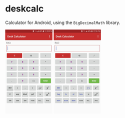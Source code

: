 # deskcalc
Calculator for Android, using the `BigDecimalMath` library.

<img src="/photo4967568735607039994.jpg" height="30%" width="30%">
<img src="/photo4967568735607039993.jpg" height="30%" width="30%">
